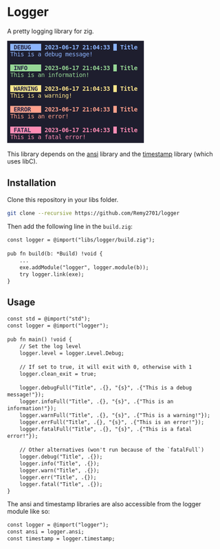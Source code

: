 # Logger

A pretty logging library for zig.

![Alt text](image.png)

This library depends on the [ansi](https://github.com/Remy2701/ansi) library and the [timestamp](https://github.com/Remy2701/timestamp) library (which uses libC).

## Installation

Clone this repository in your libs folder.

```sh
git clone --recursive https://github.com/Remy2701/logger
```

Then add the following line in the `build.zig`:

```zig
const logger = @import("libs/logger/build.zig");

pub fn build(b: *Build) !void {
    ...
    exe.addModule("logger", logger.module(b));
    try logger.link(exe);
}
```

## Usage

```zig
const std = @import("std");
const logger = @import("logger");

pub fn main() !void {
    // Set the log level
    logger.level = logger.Level.Debug;

    // If set to true, it will exit with 0, otherwise with 1
    logger.clean_exit = true;

    logger.debugFull("Title", .{}, "{s}", .{"This is a debug message!"});
    logger.infoFull("Title", .{}, "{s}", .{"This is an information!"});
    logger.warnFull("Title", .{}, "{s}", .{"This is a warning!"});
    logger.errFull("Title", .{}, "{s}", .{"This is an error!"});
    logger.fatalFull("Title", .{}, "{s}", .{"This is a fatal error!"});

    // Other alternatives (won't run because of the `fatalFull`)
    logger.debug("Title", .{});
    logger.info("Title", .{});
    logger.warn("Title", .{});
    logger.err("Title", .{});
    logger.fatal("Title", .{});
}
```

The ansi and timestamp libraries are also accessible from the logger module like so:
```zig
const logger = @import("logger");
const ansi = logger.ansi;
const timestamp = logger.timestamp;
```
